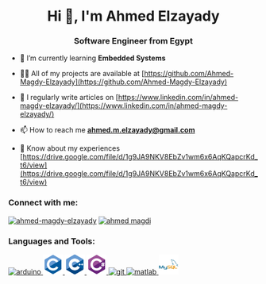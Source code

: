 <h1 align="center">Hi 👋, I'm Ahmed Elzayady</h1>
<h3 align="center">Software Engineer from Egypt</h3>

- 🌱 I’m currently learning **Embedded Systems**

- 👨‍💻 All of my projects are available at [https://github.com/Ahmed-Magdy-Elzayady](https://github.com/Ahmed-Magdy-Elzayady)

- 📝 I regularly write articles on [https://www.linkedin.com/in/ahmed-magdy-elzayady/](https://www.linkedin.com/in/ahmed-magdy-elzayady/)

- 📫 How to reach me **ahmed.m.elzayady@gmail.com**

- 📄 Know about my experiences [https://drive.google.com/file/d/1g9JA9NKV8EbZv1wm6x6AqKQapcrKd_t6/view](https://drive.google.com/file/d/1g9JA9NKV8EbZv1wm6x6AqKQapcrKd_t6/view)

<h3 align="left">Connect with me:</h3>
<p align="left">
<a href="https://linkedin.com/in/ahmed-magdy-elzayady" target="blank"><img align="center" src="https://raw.githubusercontent.com/rahuldkjain/github-profile-readme-generator/master/src/images/icons/Social/linked-in-alt.svg" alt="ahmed-magdy-elzayady" height="30" width="40" /></a>
<a href="https://fb.com/ahmed magdi" target="blank"><img align="center" src="https://raw.githubusercontent.com/rahuldkjain/github-profile-readme-generator/master/src/images/icons/Social/facebook.svg" alt="ahmed magdi" height="30" width="40" /></a>
</p>

<h3 align="left">Languages and Tools:</h3>
<p align="left"> <a href="https://www.arduino.cc/" target="_blank" rel="noreferrer"> <img src="https://cdn.worldvectorlogo.com/logos/arduino-1.svg" alt="arduino" width="40" height="40"/> </a> <a href="https://www.cprogramming.com/" target="_blank" rel="noreferrer"> <img src="https://raw.githubusercontent.com/devicons/devicon/master/icons/c/c-original.svg" alt="c" width="40" height="40"/> </a> <a href="https://www.w3schools.com/cpp/" target="_blank" rel="noreferrer"> <img src="https://raw.githubusercontent.com/devicons/devicon/master/icons/cplusplus/cplusplus-original.svg" alt="cplusplus" width="40" height="40"/> </a> <a href="https://www.w3schools.com/cs/" target="_blank" rel="noreferrer"> <img src="https://raw.githubusercontent.com/devicons/devicon/master/icons/csharp/csharp-original.svg" alt="csharp" width="40" height="40"/> </a> <a href="https://git-scm.com/" target="_blank" rel="noreferrer"> <img src="https://www.vectorlogo.zone/logos/git-scm/git-scm-icon.svg" alt="git" width="40" height="40"/> </a> <a href="https://www.mathworks.com/" target="_blank" rel="noreferrer"> <img src="https://upload.wikimedia.org/wikipedia/commons/2/21/Matlab_Logo.png" alt="matlab" width="40" height="40"/> </a> <a href="https://www.mysql.com/" target="_blank" rel="noreferrer"> <img src="https://raw.githubusercontent.com/devicons/devicon/master/icons/mysql/mysql-original-wordmark.svg" alt="mysql" width="40" height="40"/> </a> </p>
